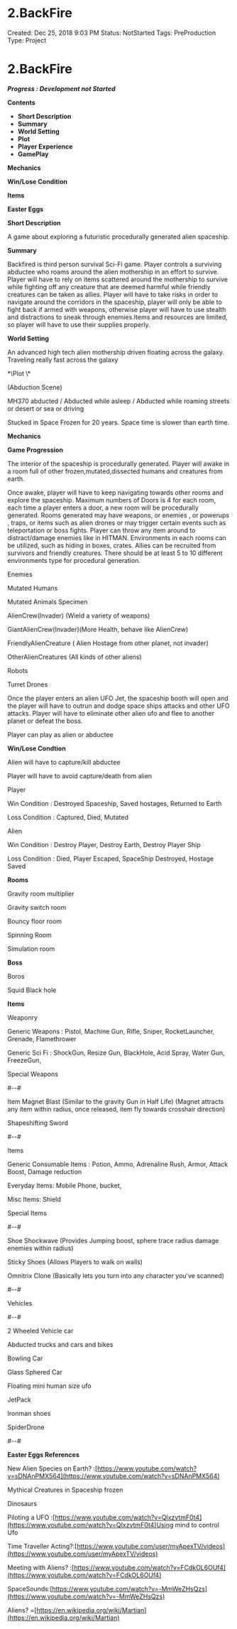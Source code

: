 # **2.BackFire**

Created: Dec 25, 2018 9:03 PM
Status: NotStarted
Tags: PreProduction
Type: Project

# **2.BackFire**

***Progress : Development not Started***

**Contents**

- **Short Description**
- **Summary**
- **World Setting**
- **Plot**
- **Player Experience**
- **GamePlay**

**Mechanics**

**Win/Lose Condition**

**Items**

**Easter Eggs**

**Short Description**

A game about exploring a futuristic procedurally generated alien spaceship.

**Summary**

Backfired is third person survival Sci-Fi game. Player controls a surviving abductee who roams around the alien mothership in an effort to survive. Player will have to rely on items scattered around the mothership to survive while fighting off any creature that are deemed harmful while friendly creatures can be taken as allies. Player will have to take risks in order to navigate around the corridors in the spaceship, player will only be able to fight back if armed with weapons, otherwise player will have to use stealth and distractions to sneak through enemies.Items and resources are limited, so player will have to use their supplies properly.

**World Setting**

An advanced high tech alien mothership driven floating across the galaxy. Traveling really fast across the galaxy

\*\Plot \\*

(Abduction Scene)

MH370 abducted / Abducted while asleep / Abducted while roaming streets or desert or sea or driving

Stucked in Space Frozen for 20 years. Space time is slower than earth time.

**Mechanics**

**Game Progression**

The interior of the spaceship is procedurally generated. Player will awake in a room full of other frozen,mutated,dissected humans and creatures from earth.

Once awake, player will have to keep navigating towards other rooms and explore the spaceship. Maximum numbers of Doors is 4 for each room, each time a player enters a door, a new room will be procedurally generated. Rooms generated may have weapons, or enemies , or powerups , traps, or items such as alien drones or may trigger certain events such as teleportation or boss fights. Player can throw any item around to distract/damage enemies like in HITMAN. Environments in each rooms can be utilized, such as hiding in boxes, crates. Allies can be recruited from survivors and friendly creatures. There should be at least 5 to 10 different environments type for procedural generation.

Enemies

Mutated Humans

Mutated Animals Specimen

AlienCrew(Invader) (Wield a variety of weapons)

GiantAlienCrew(Invader)(More Health, behave like AlienCrew)

FriendlyAlienCreature ( Alien Hostage from other planet, not invader)

OtherAlienCreatures (All kinds of other aliens)

Robots

Turret Drones

Once the player enters an alien UFO Jet, the spaceship booth will open and the player will have to outrun and dodge space ships attacks and other UFO attacks. Player will have to eliminate other alien ufo and flee to another planet or defeat the boss.

Player can play as alien or abductee

**Win/Lose Condtion**

Alien will have to capture/kill abductee

Player will have to avoid capture/death from alien

Player

Win Condition : Destroyed Spaceship, Saved hostages, Returned to Earth

Loss Condition : Captured, Died, Mutated

Alien

Win Condition : Destroy Player, Destroy Earth, Destroy Player Ship

Loss Condition : Died, Player Escaped, SpaceShip Destroyed, Hostage Saved

**Rooms**

Gravity room multiplier

Gravity switch room

Bouncy floor room

Spinning Room

Simulation room

**Boss**

Boros

Squid Black hole

**Items**

Weaponry

Generic Weapons : Pistol, Machine Gun, Rifle, Sniper, RocketLauncher, Grenade, Flamethrower

Generic Sci Fi : ShockGun, Resize Gun, BlackHole, Acid Spray, Water Gun, FreezeGun,

Special Weapons

#--#

Item Magnet Blast (Similar to the gravity Gun in Half Life) (Magnet attracts any item within radius, once released, item fly towards crosshair direction)

Shapeshifting Sword

#--#

Items

Generic Consumable Items : Potion, Ammo, Adrenaline Rush, Armor, Attack Boost, Damage reduction

Everyday Items: Mobile Phone, bucket,

Misc Items: Shield

Special Items

#--#

Shoe Shockwave (Provides Jumping boost, sphere trace radius damage enemies within radius)

Sticky Shoes (Allows Players to walk on walls)

Omnitrix Clone (Basically lets you turn into any character you’ve scanned)

#--#

Vehicles

#--#

2 Wheeled Vehicle car

Abducted trucks and cars and bikes

Bowling Car

Glass Sphered Car

Floating mini human size ufo

JetPack

Ironman shoes

SpiderDrone

#--#

**Easter Eggs References**

New Alien Species on Earth? :[https://www.youtube.com/watch?v=sDNAnPMX564](https://www.youtube.com/watch?v=sDNAnPMX564)

Mythical Creatures in Spaceship frozen

Dinosaurs

Piloting a UFO :[https://www.youtube.com/watch?v=QIxzvtmF0t4](https://www.youtube.com/watch?v=QIxzvtmF0t4)Using mind to control Ufo

Time Traveller Acting?:[https://www.youtube.com/user/myApexTV/videos](https://www.youtube.com/user/myApexTV/videos)

Meeting with Aliens? :[https://www.youtube.com/watch?v=FCdkOL6OUf4](https://www.youtube.com/watch?v=FCdkOL6OUf4)

SpaceSounds:[https://www.youtube.com/watch?v=-MmWeZHsQzs](https://www.youtube.com/watch?v=-MmWeZHsQzs)

Aliens? =[https://en.wikipedia.org/wiki/Martian](https://en.wikipedia.org/wiki/Martian)